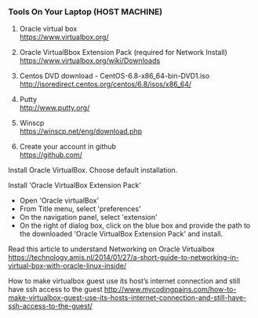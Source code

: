 ### Tools On Your Laptop (HOST MACHINE)

1. Oracle virtual box <br>
https://www.virtualbox.org/ <br>

2. Oracle VirtualBbox Extension Pack (required for Network Install)<br>
https://www.virtualbox.org/wiki/Downloads<br>

3. Centos DVD download - CentOS-6.8-x86_64-bin-DVD1.iso <br>
http://isoredirect.centos.org/centos/6.8/isos/x86_64/ <br>

4. Putty<br>
http://www.putty.org/ <br>

5. Winscp <br>
https://winscp.net/eng/download.php <br>

6. Create your account in github <br>
https://github.com/ <br>


Install Oracle VirtualBox. Choose default installation.

Install 'Oracle VirtualBox Extension Pack'
- Open 'Oracle virtualBox'
- From Title menu, select 'preferences'
- On the navigation panel, select 'extension'
- On the right of dialog box, click on the blue box and provide the path to the downloaded 'Oracle VirtualBox Extension Pack' and install.




Read this article to understand Networking on Oracle Virtualbox<br>
https://technology.amis.nl/2014/01/27/a-short-guide-to-networking-in-virtual-box-with-oracle-linux-inside/

How to make virtualbox guest use its host’s internet connection and still have ssh access to the guest
http://www.mycodingpains.com/how-to-make-virtualbox-guest-use-its-hosts-internet-connection-and-still-have-ssh-access-to-the-guest/
